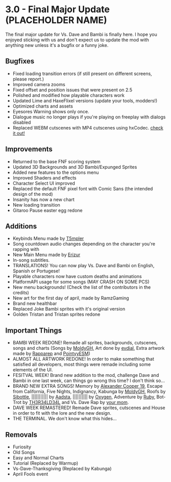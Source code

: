 # 3.0 - Final Major Update (PLACEHOLDER NAME)
The final major update for Vs. Dave and Bambi is finally here. I hope you enjoyed sticking with us and don't expect us to update the mod with anything new unless it's a bugfix or a funny joke.

## Bugfixes
- Fixed loading transition errors (if still present on different screens, please report.)
- Improved camera zooms
- Fixed offset and position issues that were present on 2.5
- Polished and modified how playable characters work
- Updated Lime and HaxeFlixel versions (update your tools, modders!)
- Optimized charts and assets
- Eyesores Warning shows only once.
- Dialogue music no longer plays if you're playing on freeplay with dialogs disabled
- Replaced WEBM cutscenes with MP4 cutscenes using hxCodec. [check it out!](https://github.com/polybiusproxy/hxCodec)

## Improvements
- Returned to the base FNF scoring system
- Updated 3D Backgrounds and 3D Bambi/Expunged Sprites
- Added new features to the options menu
- Improved Shaders and effects
- Character Select UI improved
- Replaced the default FNF pixel font with Comic Sans (the intended design of the mod)
- Insanity has now a new chart
- New loading transition
- Gitaroo Pause easter egg redone

## Additions
- Keybinds Menu made by [T5mpler](https://github.com/T5mpler)
- Song countdown audio changes depending on the character you're rapping with
- New Main Menu made by [Erizur](https://github.com/Erizur)
- In-song subtitles.
- TRANSLATIONS! You can now play Vs. Dave and Bambi on English, Spanish or Portugese!
- Playable characters now have custom deaths and animations
- PlatformAPI usage for some songs (MAY CRASH ON SOME PCS)
- New menu backgrounds! (Check the list of the contributors in the credits)
- New art for the first day of april, made by RamzGaming
- Brand new healthbar
- Replaced Joke Bambi sprites with it's original version
- Golden Tristan and Tristan sprites redone

## Important Things
- BAMBI WEEK REDONE! Remade all sprites, backgrounds, cutscenes, songs and charts (Songs by [MoldyGH](https://www.youtube.com/c/MoldyGH), Art done by [evdial](https://twitter.com/evdial_epic), Extra artwork made by [Rapparep](https://twitter.com/rappareplol) and [PointyyESM](https://twitter.com/PointyyESM))
- ALMOST ALL ARTWORK REDONE! In order to make something that satisfied all developers, most things were remade including some elements of the UI.
- FESITVAL WEEK! Brand new addition to the mod, challenge Dave and Bambi in one last week, can things go wrong this time? I don't think so...
- BRAND NEW EXTRA SONGS! Memory by [Alexander Cooper 19](https://www.youtube.com/c/AlexanderCooper19), Escape from California, Five Nights, Indignancy, Kabunga by [MoldyGH](https://www.youtube.com/c/MoldyGH), Roofs by [Sibottle](https://twitter.com/sibottle), ||||||||||| by [Aadsta](https://www.youtube.com/c/AadstaPinwheel), |||||||||| by [Oxygen](https://twitter.com/OxygenBoi2000), Adventure by [Ruby](https://twitter.com/RubysArt_), Bot-Trot by [TH3R34LD34L](https://twitter.com/TH3_R34L_D34L) and Vs. Dave Rap by [your mom](https://www.youtube.com/watch?v=WjvP7LcQKf8).
- DAVE WEEK REMASTERED! Remade Dave sprites, cutscenes and House in order to fit with the lore and the new design.
- THE TERMINAL. We don't know what this hides...

## Removals
- Furiosity
- Old Songs
- Easy and Normal Charts
- Tutorial (Replaced by Warmup)
- Vs-Dave-Thanksgiving (Replaced by Kabunga)
- April Fools event